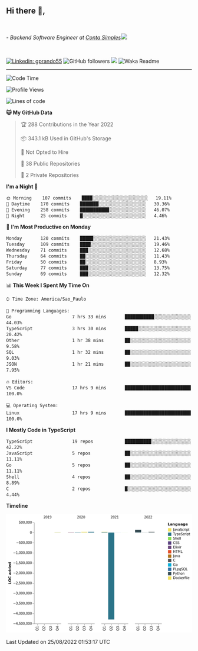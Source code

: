 <h2>Hi there  👋,</h2> </br>

<p><em>- Backend Software Engineer at <a href="https://contasimples.com">Conta Simples</a><img src="https://media.giphy.com/media/WUlplcMpOCEmTGBtBW/giphy.gif" width="30"> 
</em></p></br>


[![Linkedin: gprando55](https://img.shields.io/badge/-gprando55-blue?style=flat-square&logo=Linkedin&logoColor=white&link=https://www.linkedin.com/in/gprando55/)](https://www.linkedin.com/in/gprando55)
![GitHub followers](https://img.shields.io/github/followers/gprando55?label=Follow&style=social)
![](https://visitor-badge.glitch.me/badge?page_id=gprando55.gprando55)
![Waka Readme](https://github.com/gprando55/gprando55/workflows/Waka%20Readme/badge.svg)

---
<!--START_SECTION:waka-->
![Code Time](http://img.shields.io/badge/Code%20Time-1%2C971%20hrs%2033%20mins-blue)

![Profile Views](http://img.shields.io/badge/Profile%20Views-3-blue)

![Lines of code](https://img.shields.io/badge/From%20Hello%20World%20I%27ve%20Written--4%20Million%20lines%20of%20code-blue)

**🐱 My GitHub Data** 

> 🏆 288 Contributions in the Year 2022
 > 
> 📦 343.1 kB Used in GitHub's Storage 
 > 
> 🚫 Not Opted to Hire
 > 
> 📜 38 Public Repositories 
 > 
> 🔑 2 Private Repositories  
 > 
**I'm a Night 🦉** 

```text
🌞 Morning    107 commits    ████░░░░░░░░░░░░░░░░░░░░░   19.11% 
🌆 Daytime    170 commits    ███████░░░░░░░░░░░░░░░░░░   30.36% 
🌃 Evening    258 commits    ███████████░░░░░░░░░░░░░░   46.07% 
🌙 Night      25 commits     █░░░░░░░░░░░░░░░░░░░░░░░░   4.46%

```
📅 **I'm Most Productive on Monday** 

```text
Monday       120 commits    █████░░░░░░░░░░░░░░░░░░░░   21.43% 
Tuesday      109 commits    ████░░░░░░░░░░░░░░░░░░░░░   19.46% 
Wednesday    71 commits     ███░░░░░░░░░░░░░░░░░░░░░░   12.68% 
Thursday     64 commits     ██░░░░░░░░░░░░░░░░░░░░░░░   11.43% 
Friday       50 commits     ██░░░░░░░░░░░░░░░░░░░░░░░   8.93% 
Saturday     77 commits     ███░░░░░░░░░░░░░░░░░░░░░░   13.75% 
Sunday       69 commits     ███░░░░░░░░░░░░░░░░░░░░░░   12.32%

```


📊 **This Week I Spent My Time On** 

```text
⌚︎ Time Zone: America/Sao_Paulo

💬 Programming Languages: 
Go                       7 hrs 33 mins       ███████████░░░░░░░░░░░░░░   44.03% 
TypeScript               3 hrs 30 mins       █████░░░░░░░░░░░░░░░░░░░░   20.42% 
Other                    1 hr 38 mins        ██░░░░░░░░░░░░░░░░░░░░░░░   9.58% 
SQL                      1 hr 32 mins        ██░░░░░░░░░░░░░░░░░░░░░░░   9.03% 
JSON                     1 hr 21 mins        ██░░░░░░░░░░░░░░░░░░░░░░░   7.95%

🔥 Editors: 
VS Code                  17 hrs 9 mins       █████████████████████████   100.0%

💻 Operating System: 
Linux                    17 hrs 9 mins       █████████████████████████   100.0%

```

**I Mostly Code in TypeScript** 

```text
TypeScript               19 repos            ██████████░░░░░░░░░░░░░░░   42.22% 
JavaScript               5 repos             ██░░░░░░░░░░░░░░░░░░░░░░░   11.11% 
Go                       5 repos             ██░░░░░░░░░░░░░░░░░░░░░░░   11.11% 
Shell                    4 repos             ██░░░░░░░░░░░░░░░░░░░░░░░   8.89% 
C                        2 repos             █░░░░░░░░░░░░░░░░░░░░░░░░   4.44%

```


**Timeline**

![Chart not found](https://raw.githubusercontent.com/gprando55/gprando55/master/charts/bar_graph.png) 


 Last Updated on 25/08/2022 01:53:17 UTC
<!--END_SECTION:waka-->
